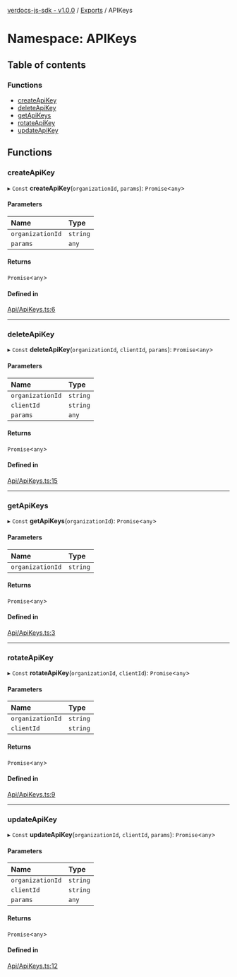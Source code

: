 [verdocs-js-sdk - v1.0.0](../README.md) / [Exports](../modules.md) / APIKeys

# Namespace: APIKeys

## Table of contents

### Functions

- [createApiKey](APIKeys.md#createapikey)
- [deleteApiKey](APIKeys.md#deleteapikey)
- [getApiKeys](APIKeys.md#getapikeys)
- [rotateApiKey](APIKeys.md#rotateapikey)
- [updateApiKey](APIKeys.md#updateapikey)

## Functions

### createApiKey

▸ `Const` **createApiKey**(`organizationId`, `params`): `Promise`<`any`\>

#### Parameters

| Name | Type |
| :------ | :------ |
| `organizationId` | `string` |
| `params` | `any` |

#### Returns

`Promise`<`any`\>

#### Defined in

[Api/ApiKeys.ts:6](https://github.com/Verdocs/js-sdk/blob/458266e/src/Api/ApiKeys.ts#L6)

___

### deleteApiKey

▸ `Const` **deleteApiKey**(`organizationId`, `clientId`, `params`): `Promise`<`any`\>

#### Parameters

| Name | Type |
| :------ | :------ |
| `organizationId` | `string` |
| `clientId` | `string` |
| `params` | `any` |

#### Returns

`Promise`<`any`\>

#### Defined in

[Api/ApiKeys.ts:15](https://github.com/Verdocs/js-sdk/blob/458266e/src/Api/ApiKeys.ts#L15)

___

### getApiKeys

▸ `Const` **getApiKeys**(`organizationId`): `Promise`<`any`\>

#### Parameters

| Name | Type |
| :------ | :------ |
| `organizationId` | `string` |

#### Returns

`Promise`<`any`\>

#### Defined in

[Api/ApiKeys.ts:3](https://github.com/Verdocs/js-sdk/blob/458266e/src/Api/ApiKeys.ts#L3)

___

### rotateApiKey

▸ `Const` **rotateApiKey**(`organizationId`, `clientId`): `Promise`<`any`\>

#### Parameters

| Name | Type |
| :------ | :------ |
| `organizationId` | `string` |
| `clientId` | `string` |

#### Returns

`Promise`<`any`\>

#### Defined in

[Api/ApiKeys.ts:9](https://github.com/Verdocs/js-sdk/blob/458266e/src/Api/ApiKeys.ts#L9)

___

### updateApiKey

▸ `Const` **updateApiKey**(`organizationId`, `clientId`, `params`): `Promise`<`any`\>

#### Parameters

| Name | Type |
| :------ | :------ |
| `organizationId` | `string` |
| `clientId` | `string` |
| `params` | `any` |

#### Returns

`Promise`<`any`\>

#### Defined in

[Api/ApiKeys.ts:12](https://github.com/Verdocs/js-sdk/blob/458266e/src/Api/ApiKeys.ts#L12)
